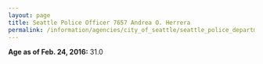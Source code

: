 ```yaml
---
layout: page
title: Seattle Police Officer 7657 Andrea O. Herrera
permalink: /information/agencies/city_of_seattle/seattle_police_department/copbook/7657/
---
```


**Age as of Feb. 24, 2016:** 31.0
